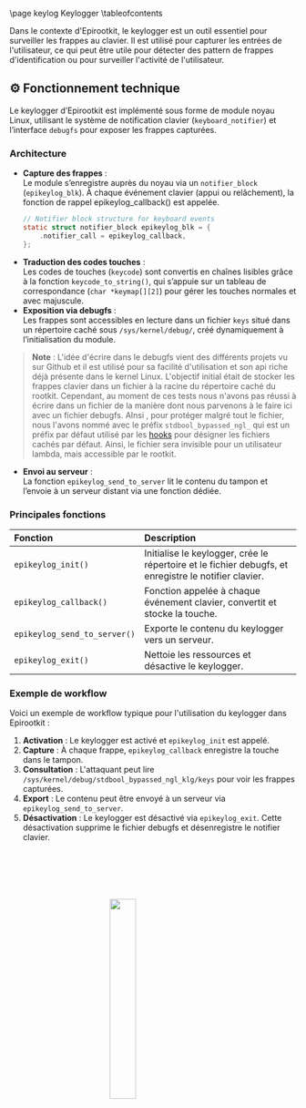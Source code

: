 \page keylog Keylogger
\tableofcontents

Dans le contexte d'Epirootkit, le keylogger est un outil essentiel pour surveiller les frappes au clavier. Il est utilisé pour capturer les entrées de l'utilisateur, ce qui peut être utile pour détecter des pattern de frappes d'identification ou pour surveiller l'activité de l'utilisateur.

## ⚙️ Fonctionnement technique

Le keylogger d’Epirootkit est implémenté sous forme de module noyau Linux, utilisant le système de notification clavier (`keyboard_notifier`) et l’interface `debugfs` pour exposer les frappes capturées.

### Architecture

- **Capture des frappes** :  
  Le module s’enregistre auprès du noyau via un `notifier_block` (`epikeylog_blk`). À chaque événement clavier (appui ou relâchement), la fonction de rappel epikeylog_callback() est appelée.
  ```c
  // Notifier block structure for keyboard events
  static struct notifier_block epikeylog_blk = {
      .notifier_call = epikeylog_callback,
  };
  ```
- **Traduction des codes touches** :  
  Les codes de touches (`keycode`) sont convertis en chaînes lisibles grâce à la fonction `keycode_to_string()`, qui s’appuie sur un tableau de correspondance (`char *keymap[][2]`) pour gérer les touches normales et avec majuscule.
- **Exposition via debugfs** :  
  Les frappes sont accessibles en lecture dans un fichier `keys` situé dans un répertoire caché sous `/sys/kernel/debug/`, créé dynamiquement à l’initialisation du module.

> **Note** : L'idée d'écrire dans le debugfs vient des différents projets vu sur Github et il est utilisé pour sa facilité d'utilisation et son api riche déjà présente dans le kernel Linux. L'objectif initial était de stocker les frappes clavier dans un fichier à la racine du répertoire caché du rootkit. Cependant, au moment de ces tests nous n'avons pas réussi à écrire dans un fichier de la manière dont nous parvenons à le faire ici avec un fichier debugfs. AInsi , pour protéger malgré tout le fichier, nous l'avons nommé avec le préfix `stdbool_bypassed_ngl_` qui est un préfix par défaut utilisé par les [hooks](#hooks-introduction) pour désigner les fichiers cachés par défaut. Ainsi, le fichier sera invisible pour un utilisateur lambda, mais accessible par le rootkit.

- **Envoi au serveur** :  
  La fonction `epikeylog_send_to_server` lit le contenu du tampon et l’envoie à un serveur distant via une fonction dédiée.

### Principales fonctions

| Fonction | Description |
|:----------|:-------------|
| `epikeylog_init()` | Initialise le keylogger, crée le répertoire et le fichier debugfs, et enregistre le notifier clavier. |
| `epikeylog_callback()` | Fonction appelée à chaque événement clavier, convertit et stocke la touche. |
| `epikeylog_send_to_server()` | Exporte le contenu du keylogger vers un serveur. |
| `epikeylog_exit()` | Nettoie les ressources et désactive le keylogger. |

### Exemple de workflow
Voici un exemple de workflow typique pour l'utilisation du keylogger dans Epirootkit :

1. **Activation** : Le keylogger est activé et `epikeylog_init` est appelé.
2. **Capture** : À chaque frappe, `epikeylog_callback` enregistre la touche dans le tampon.
3. **Consultation** : L'attaquant peut lire `/sys/kernel/debug/stdbool_bypassed_ngl_klg/keys` pour voir les frappes capturées.
4. **Export** : Le contenu peut être envoyé à un serveur via `epikeylog_send_to_server`.
5. **Désactivation** : Le keylogger est désactivé via `epikeylog_exit`. Cette désactivation supprime le fichier debugfs et désenregistre le notifier clavier.

<img 
  src="logo_no_text.png" 
  style="
    display: block;
    margin: 100px auto;
    width: 30%;
    overflow: hidden;
  "
/>